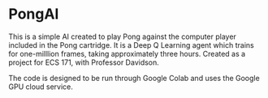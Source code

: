 # PongAI

This is a simple AI created to play Pong against the computer player included in the Pong cartridge. It is a Deep Q Learning agent which trains for one-milllion frames, taking approximately three hours. Created as a project for ECS 171, with Professor Davidson.

The code is designed to be run through Google Colab and uses the Google GPU cloud service. 
